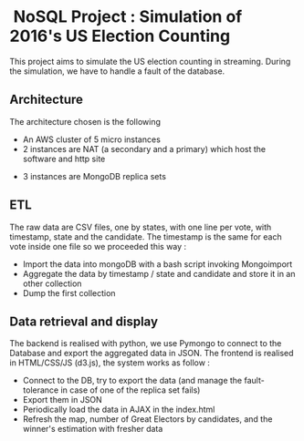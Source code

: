 <h1> NoSQL Project : Simulation of 2016's US Election Counting</h1>

<p text-align="center">This project aims to simulate the US election counting in streaming.
During the simulation, we have to handle a fault of the database.</p>

<h2>Architecture</h2>
<p text-align="center">The architecture chosen is the following</p>
<ul>
<li>An AWS cluster of 5 micro instances</li>
<li>2 instances are NAT (a secondary and a primary) which host the software and http site</p>
<li>3 instances are MongoDB replica sets</li>
</ul>

<h2>ETL</h2>
<p text-align="center">The raw data are CSV files, one by states, with one line per vote, with timestamp, state and the candidate.
The timestamp is the same for each vote inside one file so we proceeded this way : </p>
<ul>
<li>Import the data into mongoDB with a bash script invoking Mongoimport</li>
<li>Aggregate the data by timestamp / state and candidate and store it in an other collection</li>
<li>Dump the first collection</li>
</ul>

<h2>Data retrieval and display</h2>
<p text-align="center">The backend is realised with python, we use Pymongo to connect to the Database and export the aggregated data in 
JSON. The frontend is realised in HTML/CSS/JS (d3.js), the system works as follow :</p>
<ul>
<li>Connect to the DB, try to export the data (and manage the fault-tolerance in case of one of the replica set fails)</li>
<li>Export them in JSON</li>
<li>Periodically load the data in AJAX in the index.html</li>
<li>Refresh the map, number of Great Electors by candidates, and the winner's estimation with fresher data</li>
</ul> 
 
